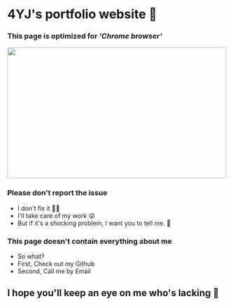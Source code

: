 # 4YJ's portfolio website 🚀

### This page is optimized for _'Chrome browser'_

<img src="https://user-images.githubusercontent.com/67637706/167251587-f1bf63a2-d03c-4fc6-8468-c6f2d3dc2e40.jpeg" width="500px" height="300px">

### Please don't report the issue
- I don't fix it 🧑‍🔧
- I'll take care of my work 😝
- But if it's a shocking problem, I want you to tell me. 🙏
### This page doesn't contain everything about me
- So what?
- First, Check out my Github
- Second, Call me by Email

## I hope you'll keep an eye on me who's lacking 👀